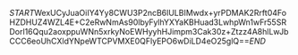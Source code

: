 $START$WexUCyJuaOiIY4Yy8CWU3P2ncB6lULBIMwdx+yrPDMAK2Rrft04FoHZDHUZ4WZL4E+C2eRwNmAs90lbyFylhYXYaKBHuad3LwhpWn1wFr55SRDorl16Qqu2aoxppuWNn5xrkyNoEWHyyhHJimpm3Cak30z+Ztzz4A8hlLwJbCCC6eoUhCXldYNpeWTCPVMXE0QFlyEPO6wDiLD4eO25glQ==$END$